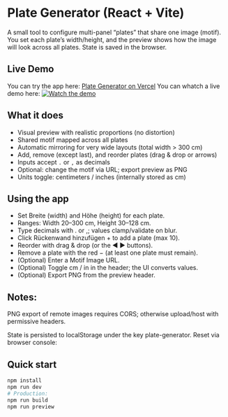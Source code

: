 # Plate Generator (React + Vite)

A small tool to configure multi-panel “plates” that share one image (motif). You set each plate’s width/height, and the preview shows how the image will look across all plates. State is saved in the browser.

## Live Demo
You can try the app here: [Plate Generator on Vercel](https://plate-generator-iota.vercel.app/)
You can whatch a live demo here: [![Watch the demo](https://img.youtube.com/vi/B47DXnTGUGM/0.jpg)](https://youtu.be/B47DXnTGUGM)


## What it does
- Visual preview with realistic proportions (no distortion)
- Shared motif mapped across all plates
- Automatic mirroring for very wide layouts (total width > 300 cm)
- Add, remove (except last), and reorder plates (drag & drop or arrows)
- Inputs accept `.` or `,` as decimals
- Optional: change the motif via URL; export preview as PNG
- Units toggle: centimeters / inches (internally stored as cm)

## Using the app
- Set Breite (width) and Höhe (height) for each plate.
- Ranges: Width 20–300 cm, Height 30–128 cm.
- Type decimals with . or ,; values clamp/validate on blur.
- Click Rückenwand hinzufügen + to add a plate (max 10).
- Reorder with drag & drop (or the ◀ ▶ buttons).
- Remove a plate with the red − (at least one plate must remain).
- (Optional) Enter a Motif Image URL.
- (Optional) Toggle cm / in in the header; the UI converts values.
- (Optional) Export PNG from the preview header.

## Notes:
PNG export of remote images requires CORS; otherwise upload/host with permissive headers.

State is persisted to localStorage under the key plate-generator.
Reset via browser console:

## Quick start
```bash
npm install
npm run dev
# Production:
npm run build
npm run preview
